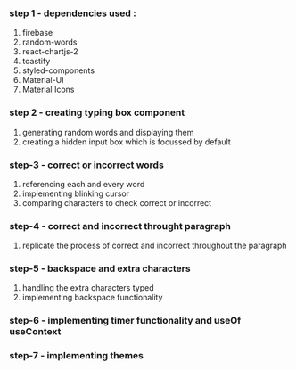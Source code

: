 ### step 1 - dependencies used :
<ol>
    <li>firebase</li>
    <li>random-words</li>
    <li>react-chartjs-2</li>
    <li>toastify</li>
    <li>styled-components</li>
    <li>Material-UI</li>
    <li>Material Icons</li>
</ol>

### step 2 - creating typing box component
<ol>
    <li>generating random words and displaying them</li>
    <li>creating a hidden input box which is focussed by default</li>
</ol>

### step-3 - correct or incorrect words
<ol>
    <li>referencing each and every word</li>
    <li>implementing blinking cursor</li>
    <li>comparing characters to check correct or incorrect</li>
</ol>

### step-4 - correct and incorrect throught paragraph
<ol>
    <li>replicate the process of correct and incorrect throughout the paragraph</li>
</ol>

### step-5 - backspace and extra characters
<ol>
    <li>handling the extra characters typed</li>
    <li>implementing backspace functionality</li>
</ol>

### step-6 - implementing timer functionality and useOf useContext

### step-7 - implementing themes 
